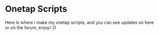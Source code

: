# Onetap Scripts
Here Is where i make my onetap scripts, and you can see updates on here or on the forum, enjoy! :D
